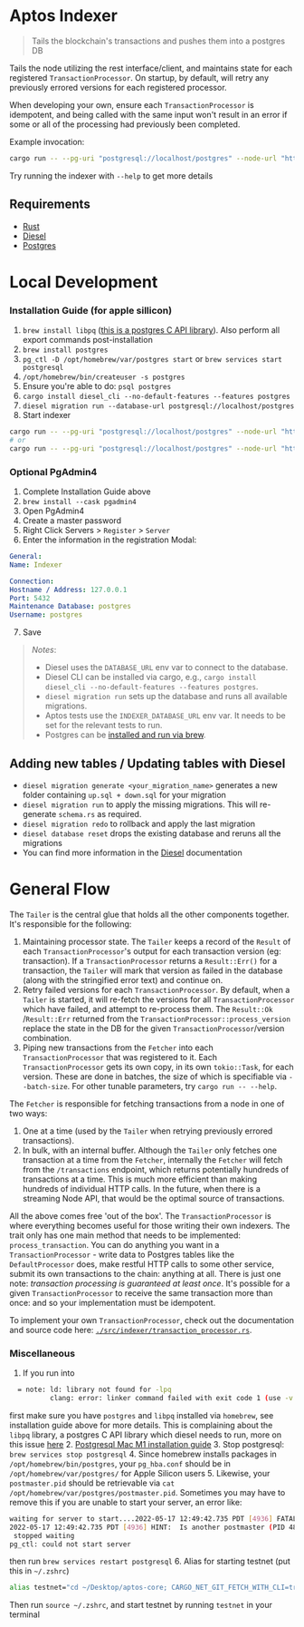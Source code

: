 # Aptos Indexer

> Tails the blockchain's transactions and pushes them into a postgres DB

Tails the node utilizing the rest interface/client, and maintains state for each registered `TransactionProcessor`. On
startup, by default, will retry any previously errored versions for each registered processor.

When developing your own, ensure each `TransactionProcessor` is idempotent, and being called with the same input won't
result in an error if some or all of the processing had previously been completed.

Example invocation:

```bash
cargo run -- --pg-uri "postgresql://localhost/postgres" --node-url "https://fullnode.devnet.aptoslabs.com" --emit-every 25 --batch-size 100
```

Try running the indexer with `--help` to get more details

## Requirements

- [Rust](https://rustup.rs/)
- [Diesel](https://diesel.rs/)
- [Postgres](https://www.postgresql.org/)

# Local Development

### Installation Guide (for apple sillicon)
1. `brew install libpq` ([this is a postgres C API library](https://formulae.brew.sh/formula/libpq)). Also perform all export commands post-installation
2. `brew install postgres`
3. `pg_ctl -D /opt/homebrew/var/postgres start` or `brew services start postgresql`
4. `/opt/homebrew/bin/createuser -s postgres`
5. Ensure you're able to do: `psql postgres`
6. `cargo install diesel_cli --no-default-features --features postgres`
7. `diesel migration run --database-url postgresql://localhost/postgres`
8. Start indexer
```bash
cargo run -- --pg-uri "postgresql://localhost/postgres" --node-url "http://0.0.0.0:8080" --emit-every 25 --batch-size 100
# or
cargo run -- --pg-uri "postgresql://localhost/postgres" --node-url "https://fullnode.devnet.aptoslabs.com" --emit-every 25 --batch-size 100
```


### Optional PgAdmin4
1. Complete Installation Guide above
2. `brew install --cask pgadmin4`
3. Open PgAdmin4
4. Create a master password
5. Right Click Servers > `Register` > `Server`
6. Enter the information in the registration Modal:

```yaml
General:
Name: Indexer

Connection:
Hostname / Address: 127.0.0.1
Port: 5432
Maintenance Database: postgres
Username: postgres
```
7. Save

> *Notes*:
> - Diesel uses the `DATABASE_URL` env var to connect to the database.
> - Diesel CLI can be installed via cargo, e.g., `cargo install diesel_cli --no-default-features --features postgres`.
> - `diesel migration run` sets up the database and runs all available migrations.
> - Aptos tests use the `INDEXER_DATABASE_URL` env var. It needs to be set for the relevant tests to run.
> - Postgres can be [installed and run via brew](https://wiki.postgresql.org/wiki/Homebrew).

## Adding new tables / Updating tables with Diesel

* `diesel migration generate <your_migration_name>` generates a new folder containing `up.sql + down.sql` for your
  migration
* `diesel migration run` to apply the missing migrations. This will re-generate `schema.rs` as required.
* `diesel migration redo` to rollback and apply the last migration
* `diesel database reset` drops the existing database and reruns all the migrations
* You can find more information in the [Diesel](https://diesel.rs/) documentation

# General Flow

The `Tailer` is the central glue that holds all the other components together. It's responsible for the following:

1. Maintaining processor state. The `Tailer` keeps a record of the `Result` of each `TransactionProcessor`'s output for
   each transaction version (eg: transaction). If a `TransactionProcessor` returns a `Result::Err()` for a transaction,
   the `Tailer` will mark that version as failed in the database (along with the stringified error text) and continue
   on.
2. Retry failed versions for each `TransactionProcessor`. By default, when a `Tailer` is started, it will re-fetch the
   versions for all `TransactionProcessor` which have failed, and attempt to re-process them. The `Result::Ok`
   /`Result::Err` returned from the `TransactionProcessor::process_version` replace the state in the DB for the
   given `TransactionProcessor`/version combination.
3. Piping new transactions from the `Fetcher` into each `TransactionProcessor` that was registered to it.
   Each `TransactionProcessor` gets its own copy, in its own `tokio::Task`, for each version. These are done in batches,
   the size of which is specifiable via `--batch-size`. For other tunable parameters, try `cargo run -- --help`.

The `Fetcher` is responsible for fetching transactions from a node in one of two ways:

1. One at a time (used by the `Tailer` when retrying previously errored transactions).
2. In bulk, with an internal buffer. Although the `Tailer` only fetches one transaction at a time from the `Fetcher`,
   internally the `Fetcher` will fetch from the `/transactions` endpoint, which returns potentially hundreds of
   transactions at a time. This is much more efficient than making hundreds of individual HTTP calls. In the future,
   when there is a streaming Node API, that would be the optimal source of transactions.

All the above comes free 'out of the box'. The `TransactionProcessor` is where everything becomes useful for those
writing their own indexers. The trait only has one main method that needs to be implemented: `process_transaction`. You
can do anything you want in a `TransactionProcessor` - write data to Postgres tables like the `DefaultProcessor` does,
make restful HTTP calls to some other service, submit its own transactions to the chain: anything at all. There is just
one note: *transaction processing is guaranteed at least once*. It's possible for a given `TransactionProcessor` to
receive the same transaction more than once: and so your implementation must be idempotent.

To implement your own `TransactionProcessor`, check out the documentation and source code
here: [`./src/indexer/transaction_processor.rs`](./src/indexer/transaction_processor.rs).

### Miscellaneous
1. If you run into
```bash
  = note: ld: library not found for -lpq
          clang: error: linker command failed with exit code 1 (use -v to see invocation)
```
first make sure you have `postgres` and `libpq` installed via `homebrew`, see installation guide above for more details.
This is complaining about the `libpq` library, a postgres C API library which diesel needs to run, more on this issue [here](https://github.com/diesel-rs/diesel/issues/2612)
2. [Postgresql Mac M1 installation guide](https://gist.github.com/phortuin/2fe698b6c741fd84357cec84219c6667)
3. Stop postgresql: `brew services stop postgresql`
4. Since homebrew installs packages in `/opt/homebrew/bin/postgres`, your `pg_hba.conf` should be in `/opt/homebrew/var/postgres/` for Apple Silicon users
5. Likewise, your `postmaster.pid` should be retrievable via `cat /opt/homebrew/var/postgres/postmaster.pid`. Sometimes you may have to remove this if you are unable to start your server, an error like:
```bash
waiting for server to start....2022-05-17 12:49:42.735 PDT [4936] FATAL:  lock file "postmaster.pid" already exists
2022-05-17 12:49:42.735 PDT [4936] HINT:  Is another postmaster (PID 4885) running in data directory "/opt/homebrew/var/postgres"?
 stopped waiting
pg_ctl: could not start server
```
then run `brew services restart postgresql`
6. Alias for starting testnet (put this in `~/.zshrc`)
```bash
alias testnet="cd ~/Desktop/aptos-core; CARGO_NET_GIT_FETCH_WITH_CLI=true cargo run -p aptos-node -- --test"
```
Then run `source ~/.zshrc`, and start testnet by running `testnet` in your terminal
